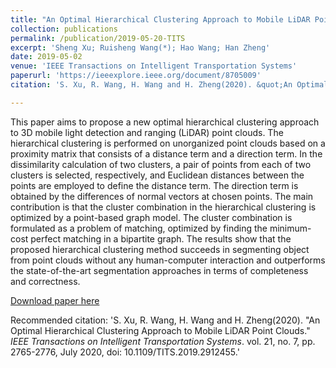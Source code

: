 ```yaml
---
title: "An Optimal Hierarchical Clustering Approach to Mobile LiDAR Point Clouds"
collection: publications
permalink: /publication/2019-05-20-TITS
excerpt: 'Sheng Xu; Ruisheng Wang(*); Hao Wang; Han Zheng'
date: 2019-05-02
venue: 'IEEE Transactions on Intelligent Transportation Systems'
paperurl: 'https://ieeexplore.ieee.org/document/8705009'
citation: 'S. Xu, R. Wang, H. Wang and H. Zheng(2020). &quot;An Optimal Hierarchical Clustering Approach to Mobile LiDAR Point Clouds.&quot; <i>IEEE Transactions on Intelligent Transportation Systems</i>. vol. 21, no. 7, pp. 2765-2776, July 2020, doi: 10.1109/TITS.2019.2912455.'

---
```

This paper aims to propose a new optimal hierarchical clustering approach to 3D mobile light detection and ranging (LiDAR) point clouds. The hierarchical clustering is performed on unorganized point clouds based on a proximity matrix that consists of a distance term and a direction term. In the dissimilarity calculation of two clusters, a pair of points from each of two clusters is selected, respectively, and Euclidean distances between the points are employed to define the distance term. The direction term is obtained by the differences of normal vectors at chosen points. The main contribution is that the cluster combination in the hierarchical clustering is optimized by a point-based graph model. The cluster combination is formulated as a problem of matching, optimized by finding the minimum-cost perfect matching in a bipartite graph. The results show that the proposed hierarchical clustering method succeeds in segmenting object from point clouds without any human-computer interaction and outperforms the state-of-the-art segmentation approaches in terms of completeness and correctness.

[Download paper here](http://lostagex.github.io/files/2020-06-12-JSTAR.pdf)

Recommended citation: 'S. Xu, R. Wang, H. Wang and H. Zheng(2020). &quot;An Optimal Hierarchical Clustering Approach to Mobile LiDAR Point Clouds.&quot; <i>IEEE Transactions on Intelligent Transportation Systems</i>. vol. 21, no. 7, pp. 2765-2776, July 2020, doi: 10.1109/TITS.2019.2912455.'




